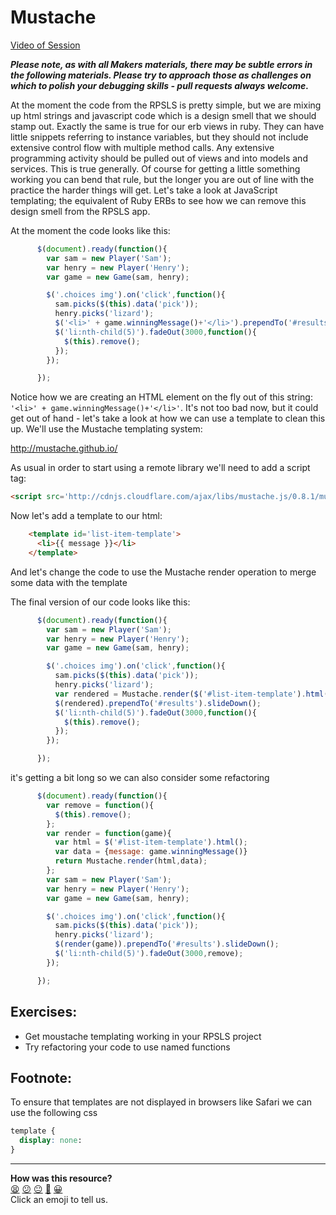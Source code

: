 Mustache
=======

[Video of Session](https://www.youtube.com/watch?v=-Jgx_DllzQg)

***Please note, as with all Makers materials, there may be subtle errors in the following materials.  Please try to approach those as challenges on which to polish your debugging skills - pull requests always welcome.***

At the moment the code from the RPSLS is pretty simple, but we are mixing up html strings and javascript code which is a design smell that we should stamp out.  Exactly the same is true for our erb views in ruby.  They can have little snippets referring to instance variables, but they should not include extensive control flow with multiple method calls.  Any extensive programming activity should be pulled out of views and into models and services.  This is true generally.  Of course for getting a little something working you can bend that rule, but the longer you are out of line with the practice the harder things will get.  Let's take a look at JavaScript templating; the equivalent of Ruby ERBs to see how we can remove this design smell from the RPSLS app.

At the moment the code looks like this:

```javascript
      $(document).ready(function(){
        var sam = new Player('Sam');
        var henry = new Player('Henry');
        var game = new Game(sam, henry);

        $('.choices img').on('click',function(){
          sam.picks($(this).data('pick'));
          henry.picks('lizard');
          $('<li>' + game.winningMessage()+'</li>').prependTo('#results').slideDown();
          $('li:nth-child(5)').fadeOut(3000,function(){
            $(this).remove();
          }); 
        }); 

      });
````

Notice how we are creating an HTML element on the fly out of this string:  `'<li>' + game.winningMessage()+'</li>'`.  It's not too bad now, but it could get out of hand - let's take a look at how we can use a template to clean this up.  We'll use the Mustache templating system:

http://mustache.github.io/

As usual in order to start using a remote library we'll need to add a script tag:


```html
<script src='http://cdnjs.cloudflare.com/ajax/libs/mustache.js/0.8.1/mustache.min.js'></script>
```

Now let's add a template to our html:

```html
    <template id='list-item-template'>
      <li>{{ message }}</li>
    </template>
```

And let's change the code to use the Mustache render operation to merge some data with the template


The final version of our code looks like this:

```javascript
      $(document).ready(function(){
        var sam = new Player('Sam');
        var henry = new Player('Henry');
        var game = new Game(sam, henry);

        $('.choices img').on('click',function(){
          sam.picks($(this).data('pick'));
          henry.picks('lizard');
          var rendered = Mustache.render($('#list-item-template').html(),{message: game.winningMessage()});
          $(rendered).prependTo('#results').slideDown();
          $('li:nth-child(5)').fadeOut(3000,function(){
            $(this).remove();
          }); 
        }); 

      });
```

it's getting a bit long so we can also consider some refactoring

```javascript
      $(document).ready(function(){
        var remove = function(){
          $(this).remove();
        };
        var render = function(game){
          var html = $('#list-item-template').html();
          var data = {message: game.winningMessage()}
          return Mustache.render(html,data);
        };
        var sam = new Player('Sam');
        var henry = new Player('Henry');
        var game = new Game(sam, henry);

        $('.choices img').on('click',function(){
          sam.picks($(this).data('pick'));
          henry.picks('lizard');
          $(render(game)).prependTo('#results').slideDown();
          $('li:nth-child(5)').fadeOut(3000,remove); 
        }); 

      });
```

Exercises:
---------

* Get moustache templating working in your RPSLS project
* Try refactoring your code to use named functions


Footnote:
---------

To ensure that templates are not displayed in browsers like Safari we can use the following css

```css
template {
  display: none:
}
```

<!-- BEGIN GENERATED SECTION DO NOT EDIT -->

---

**How was this resource?**  
[😫](https://airtable.com/shrUJ3t7KLMqVRFKR?prefill_Repository=course&prefill_File=walkthroughs/mustache.md&prefill_Sentiment=😫) [😕](https://airtable.com/shrUJ3t7KLMqVRFKR?prefill_Repository=course&prefill_File=walkthroughs/mustache.md&prefill_Sentiment=😕) [😐](https://airtable.com/shrUJ3t7KLMqVRFKR?prefill_Repository=course&prefill_File=walkthroughs/mustache.md&prefill_Sentiment=😐) [🙂](https://airtable.com/shrUJ3t7KLMqVRFKR?prefill_Repository=course&prefill_File=walkthroughs/mustache.md&prefill_Sentiment=🙂) [😀](https://airtable.com/shrUJ3t7KLMqVRFKR?prefill_Repository=course&prefill_File=walkthroughs/mustache.md&prefill_Sentiment=😀)  
Click an emoji to tell us.

<!-- END GENERATED SECTION DO NOT EDIT -->
